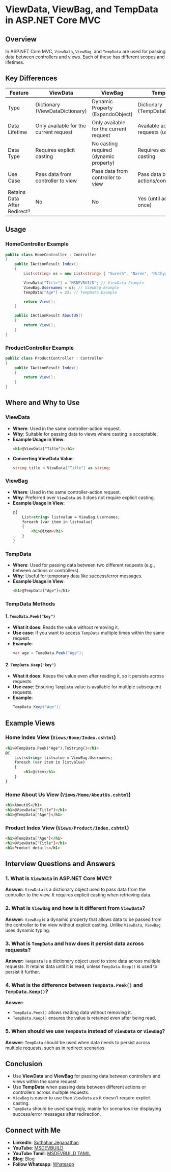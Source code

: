 # ViewData, ViewBag, and TempData in ASP.NET Core MVC

## Overview

In ASP.NET Core MVC, `ViewData`, `ViewBag`, and `TempData` are used for passing data between controllers and views. Each of these has different scopes and lifetimes.

## Key Differences

| Feature                      | ViewData                               | ViewBag                                | TempData                               |
| ---------------------------- | -------------------------------------- | -------------------------------------- | -------------------------------------- |
| Type                         | Dictionary (ViewDataDictionary)        | Dynamic Property (ExpandoObject)       | Dictionary (TempDataDictionary)        |
| Data Lifetime                | Only available for the current request | Only available for the current request | Available across requests (until read) |
| Data Type                    | Requires explicit casting              | No casting required (dynamic property) | Requires explicit casting              |
| Use Case                     | Pass data from controller to view      | Pass data from controller to view      | Pass data between actions/controllers  |
| Retains Data After Redirect? | No                                     | No                                     | Yes (until accessed once)              |

## Usage

### HomeController Example

```csharp
public class HomeController : Controller
{
    public IActionResult Index()
    {
        List<string> os = new List<string> { "Suresh", "Naren", "Nithya" };

        ViewData["Title"] = "MSDEVBUILD"; // ViewData Example
        ViewBag.Usernames = os; // ViewBag Example
        TempData["Age"] = 23; // TempData Example

        return View();
    }

    public IActionResult AboutUS()
    {
        return View();
    }
}
```

### ProductController Example

```csharp
public class ProductController : Controller
{
    public IActionResult Index()
    {
        return View();
    }
}
```

## Where and Why to Use

### ViewData

- **Where**: Used in the same controller-action request.
- **Why**: Suitable for passing data to views where casting is acceptable.
- **Example Usage in View**:
  ```html
  <h1>@ViewData["Title"]</h1>
  ```
- **Converting ViewData Value**:
  ```csharp
  string title = ViewData["Title"] as string;
  ```

### ViewBag

- **Where**: Used in the same controller-action request.
- **Why**: Preferred over `ViewData` as it does not require explicit casting.
- **Example Usage in View**:
  ```html
  @{
      List<string> listvalue = ViewBag.Usernames;
      foreach (var item in listvalue)
      {
          <h1>@item</h1>
      }
  }
  ```

### TempData

- **Where**: Used for passing data between two different requests (e.g., between actions or controllers).
- **Why**: Useful for temporary data like success/error messages.
- **Example Usage in View**:
  ```html
  <h1>@TempData["Age"]</h1>
  ```

### TempData Methods

#### 1. `TempData.Peek("key")`
- **What it does**: Reads the value without removing it.
- **Use case**: If you want to access `TempData` multiple times within the same request.
- **Example**:
  ```csharp
  var age = TempData.Peek("Age");
  ```

#### 2. `TempData.Keep("key")`
- **What it does**: Keeps the value even after reading it, so it persists across requests.
- **Use case**: Ensuring `TempData` value is available for multiple subsequent requests.
- **Example**:
  ```csharp
  TempData.Keep("Age");
  ```

## Example Views

### Home Index View (`Views/Home/Index.cshtml`)

```html
<h1>@TempData.Peek("Age").ToString()</h1>
@{
    List<string> listvalue = ViewBag.Usernames;
    foreach (var item in listvalue)
    {
        <h1>@item</h1>
    }
}
```

### Home About Us View (`Views/Home/AboutUs.cshtml`)

```html
<h1>AboutUS</h1>
<h1>@ViewData["Title"]</h1>
<h1>@TempData["Age"]</h1>
```

### Product Index View (`Views/Product/Index.cshtml`)

```html
<h1>@TempData["Age"]</h1>
<h1>@ViewData["Title"]</h1>
<h1>Product details</h1>
```

## Interview Questions and Answers

### 1. **What is `ViewData` in ASP.NET Core MVC?**
**Answer:** `ViewData` is a dictionary object used to pass data from the controller to the view. It requires explicit casting when retrieving data.

### 2. **What is `ViewBag` and how is it different from `ViewData`?**
**Answer:** `ViewBag` is a dynamic property that allows data to be passed from the controller to the view without explicit casting. Unlike `ViewData`, `ViewBag` uses dynamic typing.

### 3. **What is `TempData` and how does it persist data across requests?**
**Answer:** `TempData` is a dictionary object used to store data across multiple requests. It retains data until it is read, unless `TempData.Keep()` is used to persist it further.

### 4. **What is the difference between `TempData.Peek()` and `TempData.Keep()`?**
**Answer:**
- `TempData.Peek()` allows reading data without removing it.
- `TempData.Keep()` ensures the value is retained even after being read.

### 5. **When should we use `TempData` instead of `ViewData` or `ViewBag`?**
**Answer:** `TempData` should be used when data needs to persist across multiple requests, such as in redirect scenarios.

## Conclusion

- Use **ViewData** and **ViewBag** for passing data between controllers and views within the same request.
- Use **TempData** when passing data between different actions or controllers across multiple requests.
- `ViewBag` is easier to use than `ViewData` as it doesn’t require explicit casting.
- `TempData` should be used sparingly, mainly for scenarios like displaying success/error messages after redirection.

## Connect with Me
- **LinkedIn**: [Suthahar Jeganathan](https://www.linkedin.com/in/jssuthahar/)
- **YouTube**: [MSDEVBUILD](https://www.youtube.com/@MSDEVBUILD)
- **YouTube Tamil**: [MSDEVBUILD TAMIL](https://www.youtube.com/@MSDEVBUILDTamil)
- **Blog**: [Blog](https://www.msdevbuild.com/)
- **Follow Whatsapp**: [Whatsapp](https://www.whatsapp.com/channel/0029Va5j2rHEFeXcTlUhQB0J)

